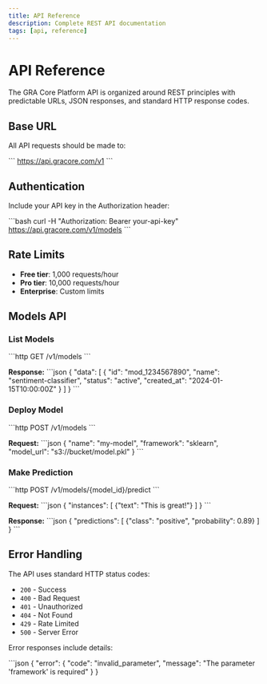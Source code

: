 ```yaml
---
title: API Reference
description: Complete REST API documentation
tags: [api, reference]
---
```


# API Reference

The GRA Core Platform API is organized around REST principles with predictable URLs, JSON responses, and standard HTTP response codes.

## Base URL

All API requests should be made to:

\`\`\`
https://api.gracore.com/v1
\`\`\`

## Authentication

Include your API key in the Authorization header:

\`\`\`bash
curl -H "Authorization: Bearer your-api-key" \
  https://api.gracore.com/v1/models
\`\`\`

## Rate Limits

- **Free tier**: 1,000 requests/hour
- **Pro tier**: 10,000 requests/hour
- **Enterprise**: Custom limits

## Models API

### List Models

\`\`\`http
GET /v1/models
\`\`\`

**Response:**
\`\`\`json
{
  "data": [
    {
      "id": "mod_1234567890",
      "name": "sentiment-classifier",
      "status": "active",
      "created_at": "2024-01-15T10:00:00Z"
    }
  ]
}
\`\`\`

### Deploy Model

\`\`\`http
POST /v1/models
\`\`\`

**Request:**
\`\`\`json
{
  "name": "my-model",
  "framework": "sklearn",
  "model_url": "s3://bucket/model.pkl"
}
\`\`\`

### Make Prediction

\`\`\`http
POST /v1/models/{model_id}/predict
\`\`\`

**Request:**
\`\`\`json
{
  "instances": [
    {"text": "This is great!"}
  ]
}
\`\`\`

**Response:**
\`\`\`json
{
  "predictions": [
    {"class": "positive", "probability": 0.89}
  ]
}
\`\`\`

## Error Handling

The API uses standard HTTP status codes:

- `200` - Success
- `400` - Bad Request
- `401` - Unauthorized
- `404` - Not Found
- `429` - Rate Limited
- `500` - Server Error

Error responses include details:

\`\`\`json
{
  "error": {
    "code": "invalid_parameter",
    "message": "The parameter 'framework' is required"
  }
}
